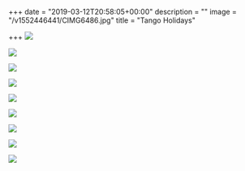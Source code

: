 +++
date = "2019-03-12T20:58:05+00:00"
description = ""
image = "/v1552446441/CIMG6486.jpg"
title = "Tango Holidays"

+++
![](https://res.cloudinary.com/paris-tango/image/upload/v1552522960/CIMG6475.jpg)

![](https://res.cloudinary.com/paris-tango/image/upload/v1552522938/CIMG6482.jpg)

![](https://res.cloudinary.com/paris-tango/image/upload/v1552522911/CIMG6487.jpg)

![](https://res.cloudinary.com/paris-tango/image/upload/v1552523653/Bs2019_3ParisMilonga2007.jpg)

![](https://res.cloudinary.com/paris-tango/image/upload/v1552523644/P1010075.jpg)

![](https://res.cloudinary.com/paris-tango/image/upload/v1552523644/P1010060.jpg)

![](https://res.cloudinary.com/paris-tango/image/upload/v1552522838/10724_131648626161_542346161_2384479_4938704_n.jpg)

![](https://res.cloudinary.com/paris-tango/image/upload/v1552523463/10724_131648841161_542346161_2384509_2195398_n.jpg)

![](https://res.cloudinary.com/paris-tango/image/upload/v1552523472/10724_131649021161_542346161_2384534_907885_n.jpg)